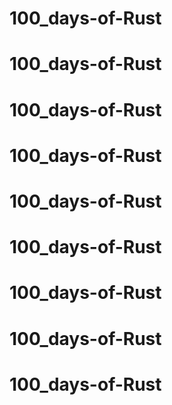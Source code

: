 # 100_days-of-Rust
# 100_days-of-Rust
# 100_days-of-Rust
# 100_days-of-Rust
# 100_days-of-Rust
# 100_days-of-Rust
# 100_days-of-Rust
# 100_days-of-Rust
# 100_days-of-Rust
